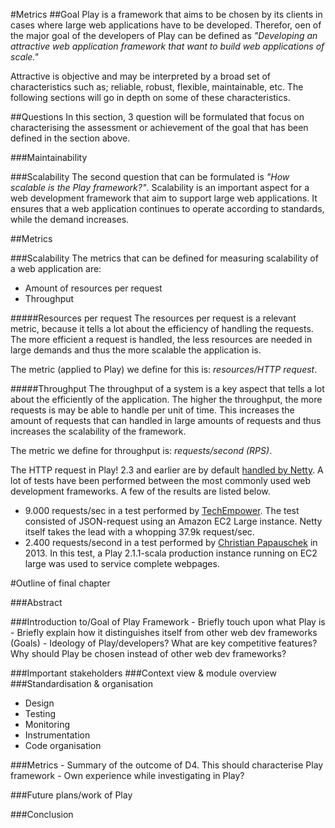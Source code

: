 #Metrics
##Goal
Play is a framework that aims to be chosen by its clients in cases where large web applications have to be developed. Therefor, oen of the major goal of the developers of Play can be defined as _"Developing an attractive web application framework that want to build web applications of scale."_

Attractive is objective and may be interpreted by a broad set of characteristics such as; reliable, robust, flexible, maintainable, etc. The following sections will go in depth on some of these characteristics.

##Questions
In this section, 3 question will be formulated that focus on characterising the assessment or achievement of the goal that has been defined in the section above.

###Maintainability

###Scalability
The second question that can be formulated is _"How scalable is the Play framework?"_. Scalability is an important aspect for a web development framework that aim to support large web applications. It ensures that a web application continues to operate according to standards, while the demand increases.

##Metrics

###Scalability
The metrics that can be defined for measuring scalability of a web application are:
* Amount of resources per request
* Throughput

#####Resources per request
The resources per request is a relevant metric, because it tells a lot about the efficiency of handling the requests. The more efficient a request is handled, the less resources are needed in large demands and thus the more scalable the application is.

The metric (applied to Play) we define for this is: _resources/HTTP request_.



#####Throughput
The throughput of a system is a key aspect that tells a lot about the efficiently of the application. The higher the throughput, the more requests is may be able to handle per unit of time. This increases the amount of requests that can handled in large amounts of requests and thus increases the scalability of the framework.

The metric we define for throughput is: _requests/second (RPS)_.

The HTTP request in Play! 2.3 and earlier are by default [handled by Netty](https://www.playframework.com/documentation/1.1/api/play/mvc/class-use/Http.Request.html). A lot of tests have been performed between the most commonly used web development frameworks. A few of the results are listed below.

* 9.000 requests/sec in a test performed by [TechEmpower](http://www.techempower.com/blog/2013/04/05/frameworks-round-2/). The test consisted of JSON-request using an Amazon EC2 Large instance. Netty itself takes the lead with a whopping 37.9k request/sec.
* 2.400 requests/second in a test performed by [Christian Papauschek](http://blog.papauschek.com/2013/04/real-world-performance-of-the-play-framework-on-ec2/) in 2013. In this test, a Play 2.1.1-scala production instance running on EC2 large was used to service complete webpages. 


#Outline of final chapter

###Abstract

###Introduction to/Goal of Play Framework
	- Briefly touch upon what Play is
	- Briefly explain how it distinguishes itself from other web dev frameworks (Goals)
	- Ideology of Play/developers? What are key competitive features? Why should Play be chosen instead of other web dev frameworks?
	
###Important stakeholders
###Context view & module overview
###Standardisation & organisation
* Design
* Testing
* Monitoring
* Instrumentation
* Code organisation

###Metrics
	- Summary of the outcome of D4. This should characterise Play framework
	- Own experience while investigating in Play?
	
###Future plans/work of Play

###Conclusion